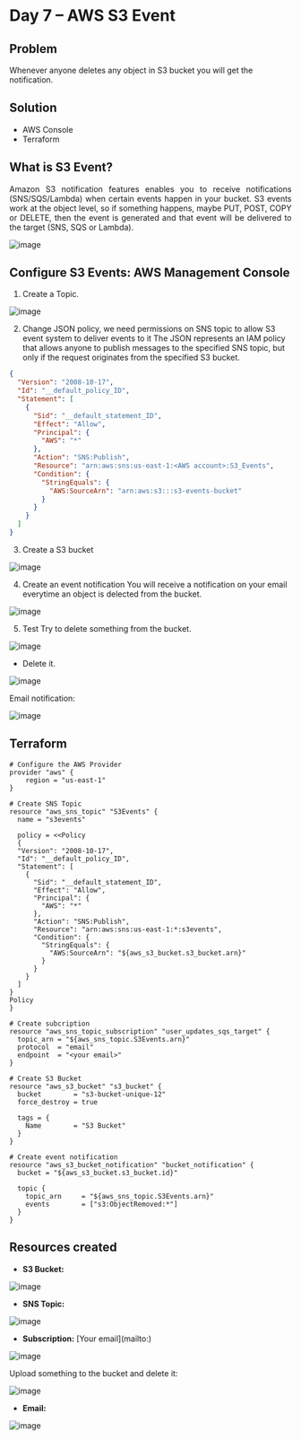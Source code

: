 # Day 7 – AWS S3 Event

## Problem
Whenever anyone deletes any object in S3 bucket you will get the notification.

## Solution
- AWS Console
- Terraform

## What is S3 Event?
<p align="justify">Amazon S3 notification features enables you to receive notifications (SNS/SQS/Lambda) when certain events happen in your bucket. S3 events work at the object level, so if something happens, maybe PUT, POST, COPY or DELETE, then the event is generated and that event will be delivered to the target (SNS, SQS or Lambda).</p>

![image](https://github.com/DDMateus/100DaysofDevOps/assets/88774178/1aed0a4b-2da3-4184-b0e9-7788912cf3ab)

## Configure S3 Events: AWS Management Console
1. Create a Topic.

![image](https://github.com/DDMateus/100DaysofDevOps/assets/88774178/0f9d298f-bb07-4c82-baa1-98d7d73bd941)

2. Change JSON policy, we need permissions on SNS topic to allow S3 event system to deliver events to it
The JSON represents an IAM policy that allows anyone to publish messages to the specified SNS topic, but only if the request originates from the specified S3 bucket.
```json
{
  "Version": "2008-10-17",
  "Id": "__default_policy_ID",
  "Statement": [
    {
      "Sid": "__default_statement_ID",
      "Effect": "Allow",
      "Principal": {
        "AWS": "*"
      },
      "Action": "SNS:Publish",
      "Resource": "arn:aws:sns:us-east-1:<AWS account>:S3_Events",
      "Condition": {
        "StringEquals": {
          "AWS:SourceArn": "arn:aws:s3:::s3-events-bucket"
        }
      }
    }
  ]
}
```

3. Create a S3 bucket

![image](https://github.com/DDMateus/100DaysofDevOps/assets/88774178/bad7d8c3-27e4-48f7-8bad-45346144734a)

4. Create an event notification
You will receive a notification on your email everytime an object is delected from the bucket.

![image](https://github.com/DDMateus/100DaysofDevOps/assets/88774178/3eedb569-5f77-4481-aaf5-186ceb781b0e)

5. Test 
Try to delete something from the bucket.

![image](https://github.com/DDMateus/100DaysofDevOps/assets/88774178/b60d7c1f-00e8-4c04-bc64-50c1baeefc18)

   - Delete it.

![image](https://github.com/DDMateus/100DaysofDevOps/assets/88774178/5c6173f3-8bdc-4460-a7e1-54cdc71cb45e)

Email notification:

![image](https://github.com/DDMateus/100DaysofDevOps/assets/88774178/120dbbcf-8862-403f-a8ad-97b21cc4f7a1)

## Terraform
```hcl
# Configure the AWS Provider
provider "aws" {
    region = "us-east-1"
}

# Create SNS Topic
resource "aws_sns_topic" "S3Events" {
  name = "s3events"

  policy = <<Policy
  {
  "Version": "2008-10-17",
  "Id": "__default_policy_ID",
  "Statement": [
    {
      "Sid": "__default_statement_ID",
      "Effect": "Allow",
      "Principal": {
        "AWS": "*"
      },
      "Action": "SNS:Publish",
      "Resource": "arn:aws:sns:us-east-1:*:s3events",
      "Condition": {
        "StringEquals": {
          "AWS:SourceArn": "${aws_s3_bucket.s3_bucket.arn}"
        }
      }
    }
  ]
}
Policy
}

# Create subcription
resource "aws_sns_topic_subscription" "user_updates_sqs_target" {
  topic_arn = "${aws_sns_topic.S3Events.arn}"
  protocol  = "email"
  endpoint  = "<your email>"
}

# Create S3 Bucket
resource "aws_s3_bucket" "s3_bucket" {
  bucket        = "s3-bucket-unique-12"
  force_destroy = true

  tags = {
    Name        = "S3 Bucket"
  }
}

# Create event notification
resource "aws_s3_bucket_notification" "bucket_notification" {
  bucket = "${aws_s3_bucket.s3_bucket.id}"

  topic {
    topic_arn     = "${aws_sns_topic.S3Events.arn}"
    events        = ["s3:ObjectRemoved:*"]
  }
}
```

## Resources created
- **S3 Bucket:** 

![image](https://github.com/DDMateus/100DaysofDevOps/assets/88774178/27dbb15d-3bc1-4359-9dbb-118fc3ca9ba0)

- **SNS Topic:** 

![image](https://github.com/DDMateus/100DaysofDevOps/assets/88774178/bbe6af70-22da-49c9-8502-f93503e7fe0d)

- **Subscription:** [Your email](mailto:<your email>)

![image](https://github.com/DDMateus/100DaysofDevOps/assets/88774178/132573ad-5cdf-487c-9270-f01144180143)

Upload something to the bucket and delete it:

![image](https://github.com/DDMateus/100DaysofDevOps/assets/88774178/c2341b72-346d-424a-8c81-4215f65fcc20)

- **Email:**

![image](https://github.com/DDMateus/100DaysofDevOps/assets/88774178/4bb28b13-4bd8-4646-843f-fe115f890715)
